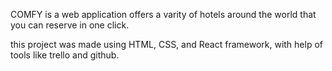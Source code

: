 COMFY is a web application offers a varity of hotels around the world that you can reserve in one click. 

this project was made using HTML, CSS, and React framework, with help of tools like trello and github. 

